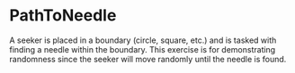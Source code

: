 # PathToNeedle

A seeker is placed in a boundary (circle, square, etc.) and is tasked with finding a needle within the boundary. This exercise is for demonstrating randomness since
the seeker will move randomly until the needle is found.
